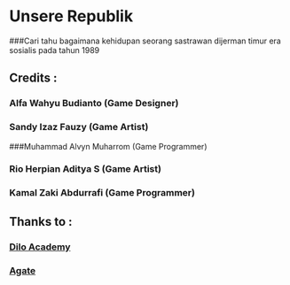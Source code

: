 # Unsere Republik
###Cari tahu bagaimana kehidupan seorang sastrawan dijerman timur era sosialis pada tahun 1989

## Credits :
### Alfa Wahyu Budianto     (Game Designer)
### Sandy Izaz Fauzy        (Game Artist)
###Muhammad Alvyn Muharrom (Game Programmer)
### Rio Herpian Aditya S    (Game Artist)
### Kamal Zaki Abdurrafi    (Game Programmer)

## Thanks to :
### [Dilo Academy](academy.dilo.id)
### [Agate](agate.id)
